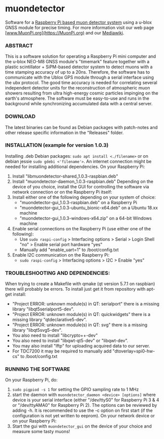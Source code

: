 # muondetector

Software for a [Raspberry Pi based muon detector system](https://MuonPi.org) using a u-blox GNSS module for precise timing. For more information visit our web page [www.MuonPi.org](https://MuonPi.org) and our [Mediawiki](https://wiki.muonpi.org/index.php?title=Main_Page).

### ABSTRACT

This is a software solution for operating a Raspberry Pi mini computer and the u-blox NEO-M8 GNSS module's "timemark" feature together with a plastic scintillator + SiPM-based detector system to detect muons with a time stamping accuracy of up to a 20ns. Therefore, the software has to communicate with the Ublox GPS module through a serial interface using the ubx protocol. The good time accuracy is needed for correlating several independent detector units for the reconstruction of atmospheric muon showers resulting from ultra high-energy cosmic particles impinging on the earth's atmosphere. The software must be easy-to-use and runs in the background while synchronizing accumulated data with a central server.

### DOWNLOAD

The latest binaries can be found as Debian packages with patch-notes and other release specific information in the "Releases" folder.

### INSTALLATION (example for version 1.0.3)

Installing .deb Debian packages: `sudo apt install <./filename>` or on debian jessie `sudo gdebi <'filename'>`. An internet connection might be needed for installing additional dependencies.
On your Raspberry Pi:
1. Install "libmuondetector-shared_1.0.3-raspbian.deb" 
2. Install "muondetector-daemon_1.0.3-raspbian.deb"
Depending on the device of you choice, install the GUI for controlling the software via network connection or on the Raspberry Pi itself:
3. Install either one of the following depending on your system of choice:
   - "muondetector-gui_1.0.3-raspbian.deb" on a Raspberry Pi
   - "muondetector-gui_1.0.3-ubuntu_bionic-x64.deb" on a Ubuntu 18.xx machine 
   - "muondetector-gui_1.0.3-windows-x64.zip" on a 64-bit Windows machine 
4. Enable serial connections on the Raspberry Pi (use either one of the following):
   - Use `sudo raspi-config` > Interfacing options > Serial > Login Shell "no" > Enable serial port hardware "yes"
   - Manually add "enable_uart=1" to /boot/config.txt
4. Enable I2C communication on the Raspberry Pi:
   - `sudo raspi-config` > Interfacing options > I2C > Enable "yes"

### TROUBLESHOOTING AND DEPENDENCIES:  

When trying to create a Makefile with qmake (qt version 5.7.1 on raspbian) there will probably be errors. To install just get it from repository with apt-get install:

- "Project ERROR: unknown module(s) in QT: serialport" there is a missing library "libqt5serialport5-dev".
- "Project ERROR: unknown module(s) in QT: quickwidgets" there is a missing library "qtdeclarative5-dev".
- "Project ERROR: unknown module(s) in QT: svg" there is a missing library "libqt5svg5-dev".
- You also need to install "libcrypto++-dev"
- You also need to install "libqwt-qt5-dev" or "libqwt-dev".
- You may also install "lftp" for uploading acquired data to our server.
- For TDC7200 it may be required to manually add "dtoverlay=spi0-hw-cs" to /boot/config.txt

### RUNNING THE SOFTWARE

On your Raspberry Pi, do:
1. `sudo pigpiod -s 1` for setting the GPIO sampling rate to 1 MHz
2. start the daemon with `muondetector_daemon <device> [options]` where device is your serial interface (either "/dev/ttyS0" for Raspberry Pi 3 & 4 or "/dev/ttyAMA0" for Raspberry Pi 2). The options can be reviewed by adding -h. It is recommended to use the -c option on first start (if the configuration is not yet written to eeprom).
On your network device or on your Raspberry Pi: 
3. Start the gui with `muondetector_gui` on the device of your choice and measure some tasty muons!

